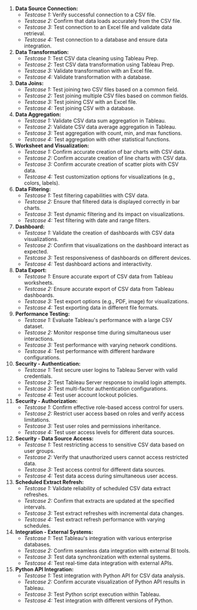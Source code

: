 1. **Data Source Connection:**
   * *Testcase 1:* Verify successful connection to a CSV file.
   * *Testcase 2:* Confirm that data loads accurately from the CSV file.
   * *Testcase 3:* Test connection to an Excel file and validate data retrieval.
   * *Testcase 4:* Test connection to a database and ensure data integration.
2. **Data Transformation:**
   * *Testcase 1:* Test CSV data cleaning using Tableau Prep.
   * *Testcase 2:* Test CSV data transformation using Tableau Prep.
   * *Testcase 3:* Validate transformation with an Excel file.
   * *Testcase 4:* Validate transformation with a database.
3. **Data Joins:**
   * *Testcase 1:* Test joining two CSV files based on a common field.
   * *Testcase 2:* Test joining multiple CSV files based on common fields.
   * *Testcase 3:* Test joining CSV with an Excel file.
   * *Testcase 4:* Test joining CSV with a database.
4. **Data Aggregation:**
   * *Testcase 1:* Validate CSV data sum aggregation in Tableau.
   * *Testcase 2:* Validate CSV data average aggregation in Tableau.
   * *Testcase 3:* Test aggregation with count, min, and max functions.
   * *Testcase 4:* Test aggregation with other statistical functions.
5. **Worksheet and Visualization:**
   * *Testcase 1:* Confirm accurate creation of bar charts with CSV data.
   * *Testcase 2:* Confirm accurate creation of line charts with CSV data.
   * *Testcase 3:* Confirm accurate creation of scatter plots with CSV data.
   * *Testcase 4:* Test customization options for visualizations (e.g., colors, labels).
6. **Data Filtering:**
   * *Testcase 1:* Test filtering capabilities with CSV data.
   * *Testcase 2:* Ensure that filtered data is displayed correctly in bar charts.
   * *Testcase 3:* Test dynamic filtering and its impact on visualizations.
   * *Testcase 4:* Test filtering with date and range filters.
7. **Dashboard:**
   * *Testcase 1:* Validate the creation of dashboards with CSV data visualizations.
   * *Testcase 2:* Confirm that visualizations on the dashboard interact as expected.
   * *Testcase 3:* Test responsiveness of dashboards on different devices.
   * *Testcase 4:* Test dashboard actions and interactivity.
8. **Data Export:**
   * *Testcase 1:* Ensure accurate export of CSV data from Tableau worksheets.
   * *Testcase 2:* Ensure accurate export of CSV data from Tableau dashboards.
   * *Testcase 3:* Test export options (e.g., PDF, image) for visualizations.
   * *Testcase 4:* Test exporting data in different file formats.
9. **Performance Testing:**
   * *Testcase 1:* Evaluate Tableau's performance with a large CSV dataset.
   * *Testcase 2:* Monitor response time during simultaneous user interactions.
   * *Testcase 3:* Test performance with varying network conditions.
   * *Testcase 4:* Test performance with different hardware configurations.
10. **Security - Authentication:**
    * *Testcase 1:* Test secure user logins to Tableau Server with valid credentials.
    * *Testcase 2:* Test Tableau Server response to invalid login attempts.
    * *Testcase 3:* Test multi-factor authentication configurations.
    * *Testcase 4:* Test user account lockout policies.
11. **Security - Authorization:**
    * *Testcase 1:* Confirm effective role-based access control for users.
    * *Testcase 2:* Restrict user access based on roles and verify access limitations.
    * *Testcase 3:* Test user roles and permissions inheritance.
    * *Testcase 4:* Test user access levels for different data sources.
12. **Security - Data Source Access:**
    * *Testcase 1:* Test restricting access to sensitive CSV data based on user groups.
    * *Testcase 2:* Verify that unauthorized users cannot access restricted data.
    * *Testcase 3:* Test access control for different data sources.
    * *Testcase 4:* Test data access during simultaneous user access.
13. **Scheduled Extract Refresh:**
    * *Testcase 1:* Validate reliability of scheduled CSV data extract refreshes.
    * *Testcase 2:* Confirm that extracts are updated at the specified intervals.
    * *Testcase 3:* Test extract refreshes with incremental data changes.
    * *Testcase 4:* Test extract refresh performance with varying schedules.
14. **Integration - External Systems:**
    * *Testcase 1:* Test Tableau's integration with various enterprise databases.
    * *Testcase 2:* Confirm seamless data integration with external BI tools.
    * *Testcase 3:* Test data synchronization with external systems.
    * *Testcase 4:* Test real-time data integration with external APIs.
15. **Python API Integration:**
    * *Testcase 1:* Test integration with Python API for CSV data analysis.
    * *Testcase 2:* Confirm accurate visualization of Python API results in Tableau.
    * *Testcase 3:* Test Python script execution within Tableau.
    * *Testcase 4:* Test integration with different versions of Python.

